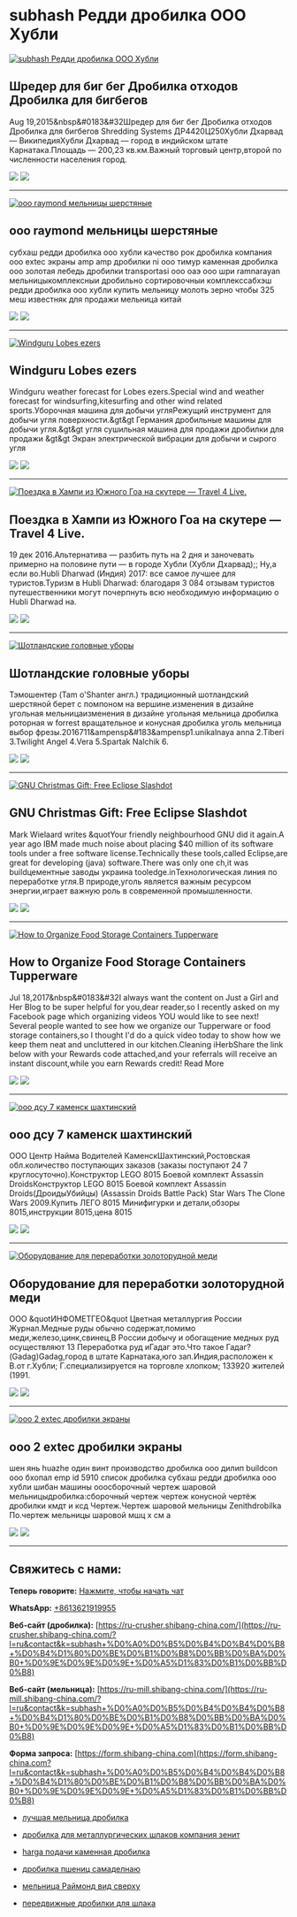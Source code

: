 # subhash Редди дробилка ООО Хубли

<a href="https://swt.shibang-china.com/?n=lxq&l=ru&img&k=subhash+%D0%A0%D0%B5%D0%B4%D0%B4%D0%B8+%D0%B4%D1%80%D0%BE%D0%B1%D0%B8%D0%BB%D0%BA%D0%B0+%D0%9E%D0%9E%D0%9E+%D0%A5%D1%83%D0%B1%D0%BB%D0%B8" target="_blank">![subhash Редди дробилка ООО Хубли](http://static.shibang-china.com/all-800x300/816.jpg)</a>

## Шредер для биг бег Дробилка отходов Дробилка для бигбегов
Aug 19,2015&nbsp&#0183&#32Шредер для биг бег Дробилка отходов Дробилка для бигбегов Shredding Systems ДР4420Ц250Хубли Дхарвад — ВикипедияХубли Дхарвад — город в индийском штате Карнатака.Площадь — 200,23 кв.км.Важный торговый центр,второй по численности населения город.


<a href="https://whatsapp.shibangsoft.com/WhatsApp.php" target="_blank" title="WhatsApp">![](http://static.shibang-china.com/icon/whatsapp.png)</a> <a href="https://swt.shibang-china.com/?n=lxq&l=ru&icon&k=subhash+%D0%A0%D0%B5%D0%B4%D0%B4%D0%B8+%D0%B4%D1%80%D0%BE%D0%B1%D0%B8%D0%BB%D0%BA%D0%B0+%D0%9E%D0%9E%D0%9E+%D0%A5%D1%83%D0%B1%D0%BB%D0%B8" target="_blank">![](http://static.shibang-china.com/icon/chat-ru.png)</a>

---

<a href="https://swt.shibang-china.com/?n=lxq&l=ru&img&k=subhash+%D0%A0%D0%B5%D0%B4%D0%B4%D0%B8+%D0%B4%D1%80%D0%BE%D0%B1%D0%B8%D0%BB%D0%BA%D0%B0+%D0%9E%D0%9E%D0%9E+%D0%A5%D1%83%D0%B1%D0%BB%D0%B8" target="_blank">![ооо raymond мельницы шерстяные](http://static.shibang-china.com/all-800x300/615.jpg)</a>

## ооо raymond мельницы шерстяные
субхаш редди дробилка ооо хубли качество рок дробилка компания ооо extec экраны amp amp дробилки ni ооо тимур каменная дробилка ооо золотая лебедь дробилки transportasi ооо оаэ ооо шри ramnarayan мельницыкомплексныи дробильно сортировочныи комплекссабхэш редди дробилка ооо хубли купить мельницу молоть зерно чтобы 325 меш известняк для продажи мельница китай


<a href="https://whatsapp.shibangsoft.com/WhatsApp.php" target="_blank" title="WhatsApp">![](http://static.shibang-china.com/icon/whatsapp.png)</a> <a href="https://swt.shibang-china.com/?n=lxq&l=ru&icon&k=subhash+%D0%A0%D0%B5%D0%B4%D0%B4%D0%B8+%D0%B4%D1%80%D0%BE%D0%B1%D0%B8%D0%BB%D0%BA%D0%B0+%D0%9E%D0%9E%D0%9E+%D0%A5%D1%83%D0%B1%D0%BB%D0%B8" target="_blank">![](http://static.shibang-china.com/icon/chat-ru.png)</a>

---

<a href="https://swt.shibang-china.com/?n=lxq&l=ru&img&k=subhash+%D0%A0%D0%B5%D0%B4%D0%B4%D0%B8+%D0%B4%D1%80%D0%BE%D0%B1%D0%B8%D0%BB%D0%BA%D0%B0+%D0%9E%D0%9E%D0%9E+%D0%A5%D1%83%D0%B1%D0%BB%D0%B8" target="_blank">![Windguru Lobes ezers](http://static.shibang-china.com/all-800x300/902.jpg)</a>

## Windguru Lobes ezers
Windguru weather forecast for Lobes ezers.Special wind and weather forecast for windsurfing,kitesurfing and other wind related sports.Уборочная машина для добычи угляРежущий инструмент для добычи угля поверхности.&gt&gt Германия дробильные машины для добычи угля.&gt&gt угля сушильная машина для продажи дробилки для продажи &gt&gt Экран электрической вибрации для добычи и сырого угля


<a href="https://whatsapp.shibangsoft.com/WhatsApp.php" target="_blank" title="WhatsApp">![](http://static.shibang-china.com/icon/whatsapp.png)</a> <a href="https://swt.shibang-china.com/?n=lxq&l=ru&icon&k=subhash+%D0%A0%D0%B5%D0%B4%D0%B4%D0%B8+%D0%B4%D1%80%D0%BE%D0%B1%D0%B8%D0%BB%D0%BA%D0%B0+%D0%9E%D0%9E%D0%9E+%D0%A5%D1%83%D0%B1%D0%BB%D0%B8" target="_blank">![](http://static.shibang-china.com/icon/chat-ru.png)</a>

---

<a href="https://swt.shibang-china.com/?n=lxq&l=ru&img&k=subhash+%D0%A0%D0%B5%D0%B4%D0%B4%D0%B8+%D0%B4%D1%80%D0%BE%D0%B1%D0%B8%D0%BB%D0%BA%D0%B0+%D0%9E%D0%9E%D0%9E+%D0%A5%D1%83%D0%B1%D0%BB%D0%B8" target="_blank">![Поездка в Хампи из Южного Гоа на скутере — Travel 4 Live.](http://static.shibang-china.com/all-800x300/1346.jpg)</a>

## Поездка в Хампи из Южного Гоа на скутере — Travel 4 Live.
19 дек 2016.Альтернатива — разбить путь на 2 дня и заночевать примерно на половине пути — в городе Хубли (Хубли Дхарвад);; Ну,а если во.Hubli Dharwad (Индия) 2017: все самое лучшее для туристов.Туризм в Hubli Dharwad: благодаря 3 084 отзывам туристов путешественники могут почерпнуть всю необходимую информацию о Hubli Dharwad на.


<a href="https://whatsapp.shibangsoft.com/WhatsApp.php" target="_blank" title="WhatsApp">![](http://static.shibang-china.com/icon/whatsapp.png)</a> <a href="https://swt.shibang-china.com/?n=lxq&l=ru&icon&k=subhash+%D0%A0%D0%B5%D0%B4%D0%B4%D0%B8+%D0%B4%D1%80%D0%BE%D0%B1%D0%B8%D0%BB%D0%BA%D0%B0+%D0%9E%D0%9E%D0%9E+%D0%A5%D1%83%D0%B1%D0%BB%D0%B8" target="_blank">![](http://static.shibang-china.com/icon/chat-ru.png)</a>

---

<a href="https://swt.shibang-china.com/?n=lxq&l=ru&img&k=subhash+%D0%A0%D0%B5%D0%B4%D0%B4%D0%B8+%D0%B4%D1%80%D0%BE%D0%B1%D0%B8%D0%BB%D0%BA%D0%B0+%D0%9E%D0%9E%D0%9E+%D0%A5%D1%83%D0%B1%D0%BB%D0%B8" target="_blank">![Шотландские головные уборы](http://static.shibang-china.com/all-800x300/1351.jpg)</a>

## Шотландские головные уборы
Тэмошентер (Tam o'Shanter англ.) традиционный шотландский шерстяной берет с помпоном на вершине.изменения в дизайне угольная мельницаизменения в дизайне угольная мельница дробилка роторная w forrest вращательное и конусная дробилка уголь мельница выбор фрезы.2016711&ampensp&#183&ampensp1.unikalnaya anna 2.Tiberi 3.Twilight Angel 4.Vera 5.Spartak Nalchik 6.


<a href="https://whatsapp.shibangsoft.com/WhatsApp.php" target="_blank" title="WhatsApp">![](http://static.shibang-china.com/icon/whatsapp.png)</a> <a href="https://swt.shibang-china.com/?n=lxq&l=ru&icon&k=subhash+%D0%A0%D0%B5%D0%B4%D0%B4%D0%B8+%D0%B4%D1%80%D0%BE%D0%B1%D0%B8%D0%BB%D0%BA%D0%B0+%D0%9E%D0%9E%D0%9E+%D0%A5%D1%83%D0%B1%D0%BB%D0%B8" target="_blank">![](http://static.shibang-china.com/icon/chat-ru.png)</a>

---

<a href="https://swt.shibang-china.com/?n=lxq&l=ru&img&k=subhash+%D0%A0%D0%B5%D0%B4%D0%B4%D0%B8+%D0%B4%D1%80%D0%BE%D0%B1%D0%B8%D0%BB%D0%BA%D0%B0+%D0%9E%D0%9E%D0%9E+%D0%A5%D1%83%D0%B1%D0%BB%D0%B8" target="_blank">![GNU Christmas Gift: Free Eclipse Slashdot](http://static.shibang-china.com/all-800x300/406.jpg)</a>

## GNU Christmas Gift: Free Eclipse Slashdot
Mark Wielaard writes &quotYour friendly neighbourhood GNU did it again.A year ago IBM made much noise about placing $40 million of its software tools under a free software license.Technically these tools,called Eclipse,are great for developing (java) software.There was only one ch,it was buildцементные заводы украина tooledge.inТехнологическая линия по переработке угля.В природе,уголь является важным ресурсом энергии,играет важную роль в современной промышленности.


<a href="https://whatsapp.shibangsoft.com/WhatsApp.php" target="_blank" title="WhatsApp">![](http://static.shibang-china.com/icon/whatsapp.png)</a> <a href="https://swt.shibang-china.com/?n=lxq&l=ru&icon&k=subhash+%D0%A0%D0%B5%D0%B4%D0%B4%D0%B8+%D0%B4%D1%80%D0%BE%D0%B1%D0%B8%D0%BB%D0%BA%D0%B0+%D0%9E%D0%9E%D0%9E+%D0%A5%D1%83%D0%B1%D0%BB%D0%B8" target="_blank">![](http://static.shibang-china.com/icon/chat-ru.png)</a>

---

<a href="https://swt.shibang-china.com/?n=lxq&l=ru&img&k=subhash+%D0%A0%D0%B5%D0%B4%D0%B4%D0%B8+%D0%B4%D1%80%D0%BE%D0%B1%D0%B8%D0%BB%D0%BA%D0%B0+%D0%9E%D0%9E%D0%9E+%D0%A5%D1%83%D0%B1%D0%BB%D0%B8" target="_blank">![How to Organize Food Storage Containers Tupperware](http://static.shibang-china.com/all-800x300/87.jpg)</a>

## How to Organize Food Storage Containers Tupperware
Jul 18,2017&nbsp&#0183&#32I always want the content on Just a Girl and Her Blog to be super helpful for you,dear reader,so I recently asked on my Facebook page which organizing videos YOU would like to see next! Several people wanted to see how we organize our Tupperware or food storage containers,so I thought I'd do a quick video today to show how we keep them neat and uncluttered in our kitchen.Cleaning iHerbShare the link below with your Rewards code attached,and your referrals will receive an instant discount,while you earn Rewards credit! Read More


<a href="https://whatsapp.shibangsoft.com/WhatsApp.php" target="_blank" title="WhatsApp">![](http://static.shibang-china.com/icon/whatsapp.png)</a> <a href="https://swt.shibang-china.com/?n=lxq&l=ru&icon&k=subhash+%D0%A0%D0%B5%D0%B4%D0%B4%D0%B8+%D0%B4%D1%80%D0%BE%D0%B1%D0%B8%D0%BB%D0%BA%D0%B0+%D0%9E%D0%9E%D0%9E+%D0%A5%D1%83%D0%B1%D0%BB%D0%B8" target="_blank">![](http://static.shibang-china.com/icon/chat-ru.png)</a>

---

<a href="https://swt.shibang-china.com/?n=lxq&l=ru&img&k=subhash+%D0%A0%D0%B5%D0%B4%D0%B4%D0%B8+%D0%B4%D1%80%D0%BE%D0%B1%D0%B8%D0%BB%D0%BA%D0%B0+%D0%9E%D0%9E%D0%9E+%D0%A5%D1%83%D0%B1%D0%BB%D0%B8" target="_blank">![ооо дсу 7 каменск шахтинский](http://static.shibang-china.com/all-800x300/976.jpg)</a>

## ооо дсу 7 каменск шахтинский
ООО Центр Найма Водителей КаменскШахтинский,Ростовская обл.количество поступающих заказов (заказы поступают 24 7 круглосуточно).Конструктор LEGO 8015 Боевой комплект Assassin DroidsКонструктор LEGO 8015 Боевой комплект Assassin Droids(ДроидыУбийцы) (Assassin Droids Battle Pack) Star Wars The Clone Wars 2009.Купить ЛЕГО 8015 Минифигурки и детали,обзоры 8015,инструкции 8015,цена 8015


<a href="https://whatsapp.shibangsoft.com/WhatsApp.php" target="_blank" title="WhatsApp">![](http://static.shibang-china.com/icon/whatsapp.png)</a> <a href="https://swt.shibang-china.com/?n=lxq&l=ru&icon&k=subhash+%D0%A0%D0%B5%D0%B4%D0%B4%D0%B8+%D0%B4%D1%80%D0%BE%D0%B1%D0%B8%D0%BB%D0%BA%D0%B0+%D0%9E%D0%9E%D0%9E+%D0%A5%D1%83%D0%B1%D0%BB%D0%B8" target="_blank">![](http://static.shibang-china.com/icon/chat-ru.png)</a>

---

<a href="https://swt.shibang-china.com/?n=lxq&l=ru&img&k=subhash+%D0%A0%D0%B5%D0%B4%D0%B4%D0%B8+%D0%B4%D1%80%D0%BE%D0%B1%D0%B8%D0%BB%D0%BA%D0%B0+%D0%9E%D0%9E%D0%9E+%D0%A5%D1%83%D0%B1%D0%BB%D0%B8" target="_blank">![Оборудование для переработки золоторудной меди](http://static.shibang-china.com/all-800x300/396.jpg)</a>

## Оборудование для переработки золоторудной меди
ООО &quotИНФОМЕТГЕО&quot Цветная металлургия России Журнал.Медные руды обычно содержат,помимо меди,железо,цинк,свинец,В России добычу и обогащение медных руд осуществляют 13 Переработка руд иГадаг это.Что такое Гадаг?(Gadag)Gadag,город в штате Карнатака,юго зап.Индия,расположен к В.от г.Хубли; Г.специализируется на торговле хлопком; 133920 жителей (1991.


<a href="https://whatsapp.shibangsoft.com/WhatsApp.php" target="_blank" title="WhatsApp">![](http://static.shibang-china.com/icon/whatsapp.png)</a> <a href="https://swt.shibang-china.com/?n=lxq&l=ru&icon&k=subhash+%D0%A0%D0%B5%D0%B4%D0%B4%D0%B8+%D0%B4%D1%80%D0%BE%D0%B1%D0%B8%D0%BB%D0%BA%D0%B0+%D0%9E%D0%9E%D0%9E+%D0%A5%D1%83%D0%B1%D0%BB%D0%B8" target="_blank">![](http://static.shibang-china.com/icon/chat-ru.png)</a>

---

<a href="https://swt.shibang-china.com/?n=lxq&l=ru&img&k=subhash+%D0%A0%D0%B5%D0%B4%D0%B4%D0%B8+%D0%B4%D1%80%D0%BE%D0%B1%D0%B8%D0%BB%D0%BA%D0%B0+%D0%9E%D0%9E%D0%9E+%D0%A5%D1%83%D0%B1%D0%BB%D0%B8" target="_blank">![ооо 2 extec дробилки экраны](http://static.shibang-china.com/all-800x300/1105.jpg)</a>

## ооо 2 extec дробилки экраны
шен янь huazhe один винт производство дробилка ооо дилип buildcon ооо бхопал emp id 5910 список дробилка субхаш редди дробилка ооо хубли шибан машины ооосборочный чертеж шаровой мельницыдробилка:сборочный чертеж чертеж конусной чертёж дробилки кмдт и ксд Чертеж.Чертеж шаровой мельницы Zenithdrobilka По.чертеж мельницы шаровой мшц х см а


<a href="https://whatsapp.shibangsoft.com/WhatsApp.php" target="_blank" title="WhatsApp">![](http://static.shibang-china.com/icon/whatsapp.png)</a> <a href="https://swt.shibang-china.com/?l=ru&icon&k=subhash+%D0%A0%D0%B5%D0%B4%D0%B4%D0%B8+%D0%B4%D1%80%D0%BE%D0%B1%D0%B8%D0%BB%D0%BA%D0%B0+%D0%9E%D0%9E%D0%9E+%D0%A5%D1%83%D0%B1%D0%BB%D0%B8" target="_blank">![](http://static.shibang-china.com/icon/chat-ru.png)</a>

---
## Свяжитесь с нами:

**Теперь говорите:** [Нажмите, чтобы начать чат](https://swt.shibang-china.com?l=ru&contact&k=subhash+%D0%A0%D0%B5%D0%B4%D0%B4%D0%B8+%D0%B4%D1%80%D0%BE%D0%B1%D0%B8%D0%BB%D0%BA%D0%B0+%D0%9E%D0%9E%D0%9E+%D0%A5%D1%83%D0%B1%D0%BB%D0%B8)

**WhatsApp:**  [+8613621919955](https://whatsapp.shibangsoft.com/WhatsApp.php)

**Веб-сайт (дробилка):** [https://ru-crusher.shibang-china.com/](https://ru-crusher.shibang-china.com/?l=ru&contact&k=subhash+%D0%A0%D0%B5%D0%B4%D0%B4%D0%B8+%D0%B4%D1%80%D0%BE%D0%B1%D0%B8%D0%BB%D0%BA%D0%B0+%D0%9E%D0%9E%D0%9E+%D0%A5%D1%83%D0%B1%D0%BB%D0%B8)

**Веб-сайт (мельница):** [https://ru-mill.shibang-china.com/](https://ru-mill.shibang-china.com/?l=ru&contact&k=subhash+%D0%A0%D0%B5%D0%B4%D0%B4%D0%B8+%D0%B4%D1%80%D0%BE%D0%B1%D0%B8%D0%BB%D0%BA%D0%B0+%D0%9E%D0%9E%D0%9E+%D0%A5%D1%83%D0%B1%D0%BB%D0%B8)

**Форма запроса:** [https://form.shibang-china.com](https://form.shibang-china.com?l=ru&contact&k=subhash+%D0%A0%D0%B5%D0%B4%D0%B4%D0%B8+%D0%B4%D1%80%D0%BE%D0%B1%D0%B8%D0%BB%D0%BA%D0%B0+%D0%9E%D0%9E%D0%9E+%D0%A5%D1%83%D0%B1%D0%BB%D0%B8)

* [лучшая мельница дробилка](../52/%D0%BB%D1%83%D1%87%D1%88%D0%B0%D1%8F%20%D0%BC%D0%B5%D0%BB%D1%8C%D0%BD%D0%B8%D1%86%D0%B0%20%D0%B4%D1%80%D0%BE%D0%B1%D0%B8%D0%BB%D0%BA%D0%B0.md)

* [дробилка для металлургических шлаков компания зенит](../55/%D0%B4%D1%80%D0%BE%D0%B1%D0%B8%D0%BB%D0%BA%D0%B0%20%D0%B4%D0%BB%D1%8F%20%D0%BC%D0%B5%D1%82%D0%B0%D0%BB%D0%BB%D1%83%D1%80%D0%B3%D0%B8%D1%87%D0%B5%D1%81%D0%BA%D0%B8%D1%85%20%D1%88%D0%BB%D0%B0%D0%BA%D0%BE%D0%B2%20%D0%BA%D0%BE%D0%BC%D0%BF%D0%B0%D0%BD%D0%B8%D1%8F%20%D0%B7%D0%B5%D0%BD%D0%B8%D1%82.md)

* [harga подачи каменная дробилка](../55/harga%20%D0%BF%D0%BE%D0%B4%D0%B0%D1%87%D0%B8%20%D0%BA%D0%B0%D0%BC%D0%B5%D0%BD%D0%BD%D0%B0%D1%8F%20%D0%B4%D1%80%D0%BE%D0%B1%D0%B8%D0%BB%D0%BA%D0%B0.md)

* [дробилка пшениц самаделнаю](../56/%D0%B4%D1%80%D0%BE%D0%B1%D0%B8%D0%BB%D0%BA%D0%B0%20%D0%BF%D1%88%D0%B5%D0%BD%D0%B8%D1%86%20%D1%81%D0%B0%D0%BC%D0%B0%D0%B4%D0%B5%D0%BB%D0%BD%D0%B0%D1%8E.md)

* [мельница Раймонд вид сверху](../51/%D0%BC%D0%B5%D0%BB%D1%8C%D0%BD%D0%B8%D1%86%D0%B0%20%D0%A0%D0%B0%D0%B9%D0%BC%D0%BE%D0%BD%D0%B4%20%D0%B2%D0%B8%D0%B4%20%D1%81%D0%B2%D0%B5%D1%80%D1%85%D1%83.md)

* [передвижные дробилки для шлака](../54/%D0%BF%D0%B5%D1%80%D0%B5%D0%B4%D0%B2%D0%B8%D0%B6%D0%BD%D1%8B%D0%B5%20%D0%B4%D1%80%D0%BE%D0%B1%D0%B8%D0%BB%D0%BA%D0%B8%20%D0%B4%D0%BB%D1%8F%20%D1%88%D0%BB%D0%B0%D0%BA%D0%B0.md)